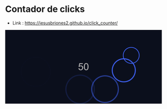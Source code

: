 # Contador de clicks

* Link : https://jesusbriones2.github.io/click_counter/

![screenshot of the page](screenshot.png "screenshot")

